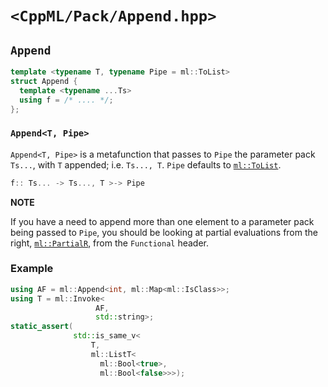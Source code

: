 # `<CppML/Pack/Append.hpp>`

## `Append`

```c++
template <typename T, typename Pipe = ml::ToList>
struct Append {
  template <typename ...Ts>
  using f = /* .... */;
};
```
### `Append<T, Pipe>`

`Append<T, Pipe>` is a metafunction that passes to `Pipe` the parameter pack `Ts...`, with `T` appended; i.e. `Ts..., T`. `Pipe` defaults to [`ml::ToList`](../Functional/ToList.md).

```c++
f:: Ts... -> Ts..., T >-> Pipe
```

**NOTE**

If you have a need to append more than one element to a parameter pack being passed to `Pipe`, you should be looking at partial evaluations from the right, [`ml::PartialR`](../Functional/PartialR.md), from the `Functional` header.

### Example

```c++
using AF = ml::Append<int, ml::Map<ml::IsClass>>;
using T = ml::Invoke<
                   AF,
                   std::string>;
static_assert(
              std::is_same_v<
                  T,
                  ml::ListT<
                    ml::Bool<true>,
                    ml::Bool<false>>>);

```
